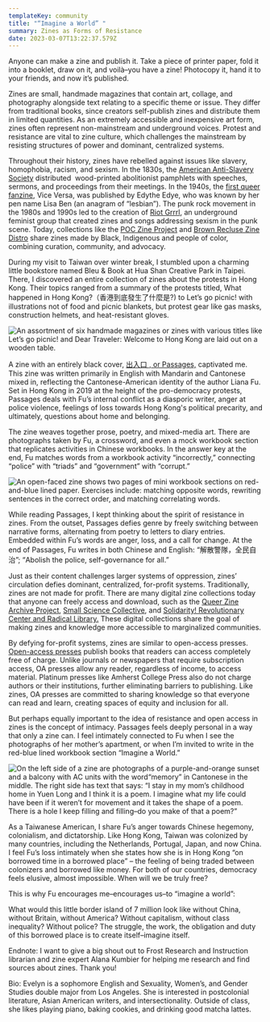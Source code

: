 ```yaml
---
templateKey: community
title: "“Imagine a World” "
summary: Zines as Forms of Resistance
date: 2023-03-07T13:22:37.579Z
---
```

Anyone can make a zine and publish it. Take a piece of printer paper, fold it into a booklet, draw on it, and voilà–you have a zine! Photocopy it, hand it to your friends, and now it’s published. 

Zines are small, handmade magazines that contain art, collage, and photography alongside text relating to a specific theme or issue. They differ from traditional books, since creators self-publish zines and distribute them in limited quantities. As an extremely accessible and inexpensive art form, zines often represent non-mainstream and underground voices. Protest and resistance are vital to zine culture, which challenges the mainstream by resisting structures of power and dominant, centralized systems. 

Throughout their history, zines have rebelled against issues like slavery, homophobia, racism, and sexism. In the 1830s, the [American Anti-Slavery Society](http://scua.library.umass.edu/antislavery/) distributed  wood-printed abolitionist pamphlets with speeches, sermons, and proceedings from their meetings. In the 1940s, the [first queer fanzine](https://queermusicheritage.com/viceversa1.html), Vice Versa, was published by Edythe Edye, who was known by her pen name Lisa Ben (an anagram of “lesbian”). The punk rock movement in the 1980s and 1990s led to the creation of [Riot Grrrl](https://westportlibrary.libguides.com/zines), an underground feminist group that created zines and songs addressing sexism in the punk scene. Today, collections like the [POC Zine Project](https://poczineproject.tumblr.com/) and [Brown Recluse Zine Distro](https://www.brownreclusezinedistro.com/) share zines made by Black, Indigenous and people of color, combining curation, community, and advocacy. 

During my visit to Taiwan over winter break, I stumbled upon a charming little bookstore named Bleu & Book at Hua Shan Creative Park in Taipei. There, I discovered an entire collection of zines about the protests in Hong Kong. Their topics ranged from a summary of the protests titled, What happened in Hong Kong?（香港到底發生了什麼是?) to Let’s go picnic! with illustrations not of food and picnic blankets, but protest gear like gas masks, construction helmets, and heat-resistant gloves. 

![An assortment of six handmade magazines or zines with various titles like Let’s go picnic! and Dear Traveler: Welcome to Hong Kong are laid out on a wooden table. ](assets/zines_bookstore.jpg)

A zine with an entirely black cover, [出入口 , or Passages,](https://issuu.com/lianafu/docs/____passages) captivated me. This zine was written primarily in English with Mandarin and Cantonese mixed in, reflecting the Cantonese-American identity of the author Liana Fu. Set in Hong Kong in 2019 at the height of the pro-democracy protests, Passages deals with Fu’s internal conflict as a diasporic writer, anger at police violence, feelings of loss towards Hong Kong's political precarity, and ultimately, questions about home and belonging. 

The zine weaves together prose, poetry, and mixed-media art. There are photographs taken by Fu, a crossword, and even a mock workbook section that replicates activities in Chinese workbooks. In the answer key at the end, Fu matches words from a workbook activity “incorrectly,” connecting “police” with “triads” and “government” with “corrupt.” 

![An open-faced zine shows two pages of mini workbook sections on red-and-blue lined paper. Exercises include: matching opposite words, rewriting sentences in the correct order, and matching correlating words. ](assets/zine_workbook.jpg)

While reading Passages, I kept thinking about the spirit of resistance in zines. From the outset, Passages defies genre by freely switching between narrative forms, alternating from poetry to letters to diary entries. Embedded within Fu’s words are anger, loss, and a call for change. At the end of Passages, Fu writes in both Chinese and English: “解散警隊，全民自治”; “Abolish the police, self-governance for all.” 

Just as their content challenges larger systems of oppression, zines’ circulation defies dominant, centralized, for-profit systems. Traditionally, zines are not made for profit. There are many digital zine collections today that anyone can freely access and download, such as the [Queer Zine Archive Project](https://gittings.qzap.org/), [Small Science Collective](http://www.smallsciencecollective.org/), and [Solidarity! Revolutionary Center and Radical Library.](https://archive.org/details/solidarityrevolutionarycenter&tab=about) These digital collections share the goal of making zines and knowledge more accessible to marginalized communities.

By defying for-profit systems, zines are similar to open-access presses. [Open-access presses](https://acpress.amherst.edu/community/2020-10-14-another-community-post/) publish books that readers can access completely free of charge. Unlike journals or newspapers that require subscription access, OA presses allow any reader, regardless of income, to access material. Platinum presses like Amherst College Press also do not charge authors or their institutions, further eliminating barriers to publishing. Like zines, OA presses are committed to sharing knowledge so that everyone can read and learn, creating spaces of equity and inclusion for all.

But perhaps equally important to the idea of resistance and open access in zines is the concept of intimacy. Passages feels deeply personal in a way that only a zine can. I feel intimately connected to Fu when I see the photographs of her mother’s apartment, or when I’m invited to write in the red-blue lined workbook section “Imagine a World.” 

![On the left side of a zine are photographs of a purple-and-orange sunset and a balcony with AC units with the word“memory” in Cantonese in the middle. The right side has text that says: “I stay in my mom’s childhood home in Yuen Long and I think it is a poem. I imagine what my life could have been if it weren’t for movement and it takes the shape of a poem. There is a hole I keep filling and filling–do you make of that a poem?”](assets/zine_workbook.jpg)

As a Taiwanese American, I share Fu’s anger towards Chinese hegemony, colonialism, and dictatorship. Like Hong Kong, Taiwan was colonized by many countries, including the Netherlands, Portugal, Japan, and now China. I feel Fu’s loss intimately when she states how she is in Hong Kong “on borrowed time in a borrowed place” – the feeling of being traded between colonizers and borrowed like money. For both of our countries, democracy feels elusive, almost impossible. When will we be truly free? 

This is why Fu encourages me–encourages us–to “imagine a world”: 

What would this little border island of 7 million look like without China, without Britain, without America? Without capitalism, without class inequality? Without police? The struggle, the work, the obligation and duty of this borrowed place is to create itself–imagine itself.



Endnote: I want to give a big shout out to Frost Research and Instruction librarian and zine expert Alana Kumbier for helping me research and find sources about zines. Thank you! 



Bio: Evelyn is a sophomore English and Sexuality, Women’s, and Gender Studies double major from Los Angeles. She is interested in postcolonial literature, Asian American writers, and intersectionality. Outside of class, she likes playing piano, baking cookies, and drinking good matcha lattes.